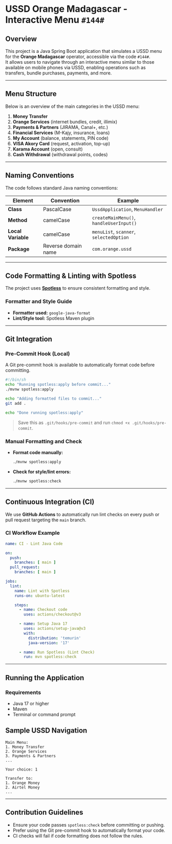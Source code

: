 # USSD Orange Madagascar - Interactive Menu `#144#`

## Overview

This project is a Java Spring Boot application that simulates a USSD menu for the **Orange Madagascar** operator, accessible via the code `#144#`.  
It allows users to navigate through an interactive menu similar to those available on mobile phones via USSD, enabling operations such as transfers, bundle purchases, payments, and more.

---

## Menu Structure

Below is an overview of the main categories in the USSD menu:

1. **Money Transfer**
2. **Orange Services** (internet bundles, credit, illimix)
3. **Payments & Partners** (JIRAMA, Canal+, etc.)
4. **Financial Services** (M-Kajy, insurance, loans)
5. **My Account** (balance, statements, PIN code)
6. **VISA Akory Card** (request, activation, top-up)
7. **Karama Account** (open, consult)
8. **Cash Withdrawal** (withdrawal points, codes)

---

## Naming Conventions

The code follows standard Java naming conventions:

| Element               | Convention             | Example                                 |
|----------------------|-------------------------|-----------------------------------------|
| **Class**            | PascalCase              | `UssdApplication`, `MenuHandler`        |
| **Method**           | camelCase               | `createMainMenu()`, `handleUserInput()` |
| **Local Variable**   | camelCase               | `menuList`, `scanner`, `selectedOption` |
| **Package**          | Reverse domain name     | `com.orange.ussd`                       |

---

## Code Formatting & Linting with Spotless

The project uses **[Spotless](https://github.com/diffplug/spotless)** to ensure consistent formatting and style.

### Formatter and Style Guide

- **Formatter used:** `google-java-format`
- **Lint/Style tool:** Spotless Maven plugin

---

## Git Integration

### Pre-Commit Hook (Local)

A Git pre-commit hook is available to automatically format code before committing.

```bash
#!/bin/sh
echo "Running spotless:apply before commit..."
./mvnw spotless:apply

echo "Adding formatted files to commit..."
git add .

echo "Done running spotless:apply"
````

> Save this as `.git/hooks/pre-commit` and run `chmod +x .git/hooks/pre-commit`.

### Manual Formatting and Check

* **Format code manually:**

  ```bash
  ./mvnw spotless:apply
  ```

* **Check for style/lint errors:**

  ```bash
  ./mvnw spotless:check
  ```

---

## Continuous Integration (CI)

We use **GitHub Actions** to automatically run lint checks on every push or pull request targeting the `main` branch.

### CI Workflow Example

```yaml
name: CI - Lint Java Code

on:
  push:
    branches: [ main ]
  pull_request:
    branches: [ main ]

jobs:
  lint:
    name: Lint with Spotless
    runs-on: ubuntu-latest

    steps:
      - name: Checkout code
        uses: actions/checkout@v3

      - name: Setup Java 17
        uses: actions/setup-java@v3
        with:
          distribution: 'temurin'
          java-version: '17'

      - name: Run Spotless (Lint Check)
        run: mvn spotless:check
```

---

## Running the Application

### Requirements

* Java 17 or higher
* Maven
* Terminal or command prompt

## Sample USSD Navigation

```text
Main Menu:
1. Money Transfer
2. Orange Services
3. Payments & Partners
...

Your choice: 1

Transfer to:
1. Orange Money
2. Airtel Money
...
```

---

## Contribution Guidelines

* Ensure your code passes `spotless:check` before committing or pushing.
* Prefer using the Git pre-commit hook to automatically format your code.
* CI checks will fail if code formatting does not follow the rules.

